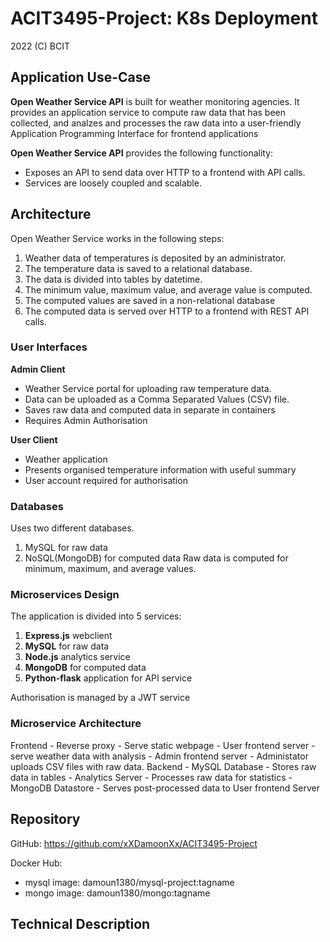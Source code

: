 # ACIT3495-Project: K8s Deployment

2022 (C) BCIT

## Application Use-Case
**Open Weather Service API** is built for weather monitoring agencies. It provides an application service to compute raw data that has been collected, and analzes and processes the raw data into a user-friendly Application Programming Interface for frontend applications

**Open Weather Service API** provides the following functionality:

-  Exposes an API to send data over HTTP to a frontend with API calls.
-  Services are loosely coupled and scalable.

## Architecture
Open Weather Service works in the following steps: 

1.  Weather data of temperatures is deposited by an administrator.
2.  The temperature data is saved to a relational database.
3.  The data is divided into tables by datetime.
4.  The minimum value, maximum value, and average value is computed.
5.  The computed values are saved in a non-relational database
6.  The computed data is served over HTTP to a frontend with REST API calls.

### User Interfaces
**Admin Client**
-   Weather Service portal for uploading raw temperature data.
-   Data can be uploaded as a Comma Separated Values (CSV) file.
-   Saves raw data and computed data in separate in containers
-   Requires Admin Authorisation

**User Client**
-  Weather application
-  Presents organised temperature information with useful summary
-  User account required for authorisation

### Databases
Uses two different databases.
1.  MySQL for raw data
2.  NoSQL(MongoDB) for computed data
Raw data is computed for minimum, maximum, and average values.

### Microservices Design
The application is divided into 5 services:
1.  **Express.js** webclient
2.  **MySQL** for raw data
3.  **Node.js** analytics service
4.  **MongoDB** for computed data
5.  **Python-flask** application for API service

Authorisation is managed by a JWT service

### Microservice Architecture
Frontend
    -   Reverse proxy
        -   Serve static webpage
    -   User frontend server
        -   serve weather data with analysis
    -   Admin frontend server
        -   Administator uploads CSV files with raw data.
Backend
    -   MySQL Database
        -   Stores raw data in tables
    -   Analytics Server
        -   Processes raw data for statistics
    -   MongoDB Datastore
        -   Serves post-processed data to User frontend Server

## Repository
GitHub: https://github.com/xXDamoonXx/ACIT3495-Project

Docker Hub:
-  mysql image: damoun1380/mysql-project:tagname
-  mongo image: damoun1380/mongo:tagname
## Technical Description
